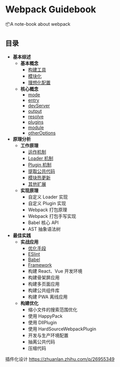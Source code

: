 # Webpack Guidebook

📦A note-book about webpack

## 目录

- **基本综述**
  - **基本概念**
    - [构建工具](modularization/build-tool.md)
    - [模块化](modularization/modularization.md)
    - [理想化配置](modularization/idealized-configuration.md)
  - **核心概念**
    - [mode](configuration/mode.md)
    - [entry](configuration/entry.md)
    - [devServer](configuration/dev-server.md)
    - [output](configuration/output.md)
    - [resolve](configuration/resolve.md)
    - [plugins](configuration/plugins.md)
    - [module](configuration/module.md)
    - [otherOptions](configuration/other-ptions.md)
- **原理分析**
  - **工作原理**
    - [运作机制](mechanism/workflow.md)
    - [Loader 机制](mechanism/loader.md)
    - [Plugin 机制](mechanism/plugin.md)
    - [提取公共代码](mechanism/commons-chunk-plugin)
    - [模块热更新](mechanism/hot-module-replacement)
    - [其他扩展](mechanism/extensions)
  - **实现原理**
    - 自定义 Loader 实现
    - 自定义 Plugin 实现
    - Webpack 打包原理
    - Webpack 打包手写实现
    - Babel 核心 API
    - AST 抽象语法树
- **最佳实践**
  - **实战应用**
    - [优化手段](practice/optimization)
    - [ESlint](practice/ESLint)
    - [Babel](practice/Babel)
    - [Framework](practice/Framework)
    - 构建 React、Vue 开发环境
    - 构建骨架屏应用
    - 构建多页面应用
    - 构建公共组件库
    - 构建 PWA 离线应用
  - **构建优化**
    - 缩小文件的搜索范围优化
    - 使用 HappyPack
    - 使用 DllPlugin
    - 使用 HardSourceWebpackPlugin
    - 开发与生产环境配置
    - 抽离公共代码
    - 压缩代码

插件化设计
https://zhuanlan.zhihu.com/p/26955349
